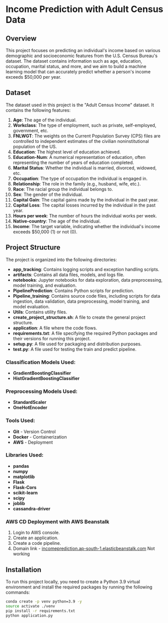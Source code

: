 # Income Prediction with Adult Census Data

## Overview

This project focuses on predicting an individual's income based on various demographic and socioeconomic features from the U.S. Census Bureau's dataset. The dataset contains information such as age, education, occupation, marital status, and more, and we aim to build a machine learning model that can accurately predict whether a person's income exceeds $50,000 per year.

## Dataset

The dataset used in this project is the "Adult Census Income" dataset. It contains the following features:

1. **Age**: The age of the individual.
2. **Workclass**: The type of employment, such as private, self-employed, government, etc.
3. **FNLWGT**: The weights on the Current Population Survey (CPS) files are controlled to independent estimates of the civilian noninstitutional population of the US.
4. **Education**: The highest level of education achieved.
5. **Education-Num**: A numerical representation of education, often representing the number of years of education completed.
6. **Marital Status**: Whether the individual is married, divorced, widowed, etc.
7. **Occupation**: The type of occupation the individual is engaged in.
8. **Relationship**: The role in the family (e.g., husband, wife, etc.).
9. **Race**: The racial group the individual belongs to.
10. **Sex**: The gender of the individual.
11. **Capital Gain**: The capital gains made by the individual in the past year.
12. **Capital Loss**: The capital losses incurred by the individual in the past year.
13. **Hours per week**: The number of hours the individual works per week.
14. **Native-country**: The age of the individual.
14. **Income**: The target variable, indicating whether the individual's income exceeds $50,000 (1) or not (0).

## Project Structure

The project is organized into the following directories:

- **app_tracking**: Contains logging scripts and exception handling scripts.
- **artifacts**: Contains all data files, models, and logs file.
- **notebooks**: Jupyter notebooks for data exploration, data preprocessing, model training, and evaluation.
- **PipelinePrediction**: Contains Python scripts for prediction.
- **Pipeline_training**: Contains source code files, including scripts for data ingestion, data validation, data preprocessing, model training, and model evaluation.
- **Utils**: Contains utility files.
- **create_project_structure.sh**: A file to create the general project structure.
- **application**: A file where the code flows.
- **requirements.txt**: A file specifying the required Python packages and their versions for running this project.
- **setup.py**: A file used for packaging and distribution purposes.
- **test.py**: A file used for testing the train and predict pipeline.

### Classification Models Used:

- **GradientBoostingClassifier**
- **HistGradientBoostingClassifier**

### Preprocessing Models Used:

- **StandardScaler**
- **OneHotEncoder**

### Tools Used:

- **Git** - Version Control
- **Docker** - Containerization
- **AWS** - Deployment

### Libraries Used:

- **pandas**
- **numpy**
- **matplotlib**
- **Flask**
- **Flask-Cors**
- **scikit-learn**
- **scipy**
- **joblib**
- **cassandra-driver**

### AWS CD Deployment with AWS Beanstalk

1. Login to AWS console.
2. Create an application.
3. Create a code pipeline.
4. Domain link - [incomeprediction.ap-south-1.elasticbeanstalk.com](http://incomeprediction.ap-south-1.elasticbeanstalk.com) Not working

## Installation

To run this project locally, you need to create a Python 3.9 virtual environment and install the required packages by running the following commands:

```bash
conda create -p venv python=3.9 -y
source activate ./venv
pip install -r requirements.txt
python application.py
